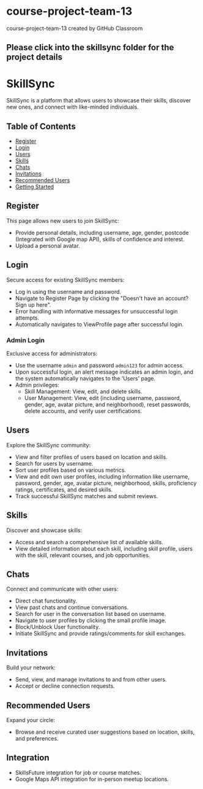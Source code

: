 # course-project-team-13

course-project-team-13 created by GitHub Classroom

## Please click into the skillsync folder for the project details

# SkillSync

SkillSync is a platform that allows users to showcase their skills, discover new ones, and connect with like-minded individuals.

## Table of Contents

- [Register](#register)
- [Login](#login)
- [Users](#users)
- [Skills](#skills)
- [Chats](#chats)
- [Invitations](#invitations)
- [Recommended Users](#recommended-users)
- [Getting Started](#getting-started)

## Register

This page allows new users to join SkillSync:
- Provide personal details, including username, age, gender, postcode (Integrated with Google map API), skills of confidence and interest.
- Upload a personal avatar.

## Login

Secure access for existing SkillSync members:
- Log in using the username and password.
- Navigate to Register Page by clicking the "Doesn't have an account? Sign up here".
- Error handling with informative messages for unsuccessful login attempts.
- Automatically navigates to ViewProfile page after successful login.

### Admin Login

Exclusive access for administrators:
- Use the username `admin` and password `admin123` for admin access.
- Upon successful login, an alert message indicates an admin login, and the system automatically navigates to the 'Users' page.
- Admin privileges: 
  - Skill Management: View, edit, and delete skills.
  - User Management: View, edit (including username, password, gender, age, avatar picture, and neighborhood), reset passwords, delete accounts, and verify user certifications.

## Users

Explore the SkillSync community:
- View and filter profiles of users based on location and skills.
- Search for users by username.
- Sort user profiles based on various metrics.
- View and edit own user profiles, including information like username, password, gender, age, avatar picture, neighborhood, skills, proficiency ratings, certificates, and desired skills.
- Track successful SkillSync matches and submit reviews.

## Skills

Discover and showcase skills:
- Access and search a comprehensive list of available skills.
- View detailed information about each skill, including skill profile, users with the skill, relevant courses, and job opportunities.

## Chats

Connect and communicate with other users:
- Direct chat functionality.
- View past chats and continue conversations.
- Search for user in the conversation list based on username.
- Navigate to user profiles by clicking the small profile image.
- Block/Unblock User functionality.
- Initiate SkillSync and provide ratings/comments for skill exchanges.

## Invitations

Build your network:
- Send, view, and manage invitations to and from other users.
- Accept or decline connection requests.

## Recommended Users

Expand your circle:
- Browse and receive curated user suggestions based on location, skills, and preferences.

## Integration

- SkillsFuture integration for job or course matches.
- Google Maps API integration for in-person meetup locations.


